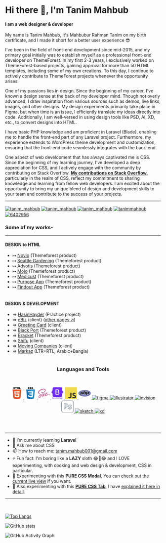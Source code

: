 # Hi there 👋, I'm Tanim Mahbub
#### I am a web designer & developer

My name is Tanim Mahbub, it's Mahbubur Rahman Tanim on my birth certificate, and I made it short for a better user experience 😎

I've been in the field of front-end development since mid-2015, and my primary goal initially was to
establish myself as a professional front-end developer on ThemeForest. In my first 2-3 years, I
exclusively worked on ThemeForest-based projects, gaining approval for more than 50 HTML templates,
including some of my own creations. To this day, I continue to actively contribute to ThemeForest
projects whenever the opportunity arises.

One of my passions lies in design. Since the beginning of my career, I've known a design sense at the
back of my developer mind. Though not overly advanced, I draw inspiration from various sources such
as demos, live links, images, and other designs. My design experiments primarily take place in Figma,
but when time is an issue, I efficiently translate my ideas directly into code. Additionally, I am well-versed in using design tools like PSD, AI, XD, etc., to convert designs into HTML.

I have basic PHP knowledge and am proficient in Laravel (Blade), enabling me to handle the front-end
part of any Laravel project. Furthermore, my experience extends to WordPress theme development and
customization, ensuring that the front-end code seamlessly integrates with the back-end. 

One aspect of web development that has always captivated me is CSS. Since the beginning of my
learning journey, I've developed a deep appreciation for CSS, and I actively engage with the community
by contributing on Stack Overflow. [**My contributions on Stack Overflow**](https://stackoverflow.com/users/6402956/tanim), particularly in the realm of
CSS, reflect my commitment to sharing knowledge and learning from fellow web developers. I am
excited about the opportunity to bring my unique blend of design and development skills to your team
and contribute to the success of your projects.
---- ----- ------ ----

<p align="left">
<a href="https://codepen.io/tanim_mahbub" target="blank"><img align="center" src="https://raw.githubusercontent.com/rahuldkjain/github-profile-readme-generator/master/src/images/icons/Social/codepen.svg" alt="tanim_mahbub" height="30" width="40" /></a>
<a href="https://dev.to/tanim_mahbub" target="blank"><img align="center" src="https://raw.githubusercontent.com/rahuldkjain/github-profile-readme-generator/master/src/images/icons/Social/devto.svg" alt="tanim_mahbub" height="30" width="40" /></a>
<a href="https://twitter.com/tanim_mahbub" target="blank"><img align="center" src="https://raw.githubusercontent.com/rahuldkjain/github-profile-readme-generator/master/src/images/icons/Social/twitter.svg" alt="tanim_mahbub" height="30" width="40" /></a>
<a href="https://linkedin.com/in/tanimmahbub" target="blank"><img align="center" src="https://raw.githubusercontent.com/rahuldkjain/github-profile-readme-generator/master/src/images/icons/Social/linked-in-alt.svg" alt="tanimmahbub" height="30" width="40" /></a>
<a href="https://stackoverflow.com/users/6402956" target="blank"><img align="center" src="https://raw.githubusercontent.com/rahuldkjain/github-profile-readme-generator/master/src/images/icons/Social/stack-overflow.svg" alt="6402956" height="30" width="40" /></a>
</p>

### Some of my works-
---- ----- ------ ----
#### DESIGN to HTML
- ↦ [Novio](https://tanim.raptit.com/novio/)  (Themeforest product)
- ↦ [Seattle Gardening](https://tanim.raptit.com/Seattle_Gardening/) (Themeforest product)
- ↦ [Advotis](https://tanim.raptit.com/advotis/) (Themeforest product)
- ↦ [Mojo](https://tanim.raptit.com/mojo/) (Themeforest product)
- ↦ [Medicust](https://tanim.raptit.com/medicust/) (Themeforest product)
- ↦ [Purpose App](https://osumstudio.com/envato/purposeapp/demo/?v=1.1) (Themeforest product)
- ↦ [Findout App](https://osumstudio.com/envato/findout_html/frame/) (Themeforest product)
<br/><br/>

#### DESIGN & DEVELOPMENT
- ⇒ [HasinHayder](https://hasinhayder.onrender.com/) (Practice project)
- ⇒ [eBiz](https://ebz.onrender.com/) (client) ([other pages ↗](https://ebz.onrender.com/loggedin))
- ⇒ [Greeting Card](https://the-perfect-greeting.pages.dev/) (client)
- ⇒ [Black Port](https://tanim.raptit.com/blackport/preview.html) (Themeforest product)
- ⇒ [Bracket](https://tanim.raptit.com/bracket/preview.html) (Themeforest product)
- ⇒ [Shifu](https://tanimmahbub.github.io/shifu/) (client)
- ⇒ [Moving Companies](https://tanimmahbub.github.io/movingCompanies/) (client)
- ⇒ [Markaz](https://markazul-uloom.com/) (LTR+RTL, Arabic+Bangla)
<br/><br/>
<h3 align="center">Languages and Tools</h3>
<br/>
<p align="center"> <a href="https://www.w3.org/html/" target="_blank" rel="noreferrer"> <img src="https://raw.githubusercontent.com/devicons/devicon/master/icons/html5/html5-original-wordmark.svg" alt="html5" width="40" height="40"/> </a> <a href="https://www.w3schools.com/css/" target="_blank" rel="noreferrer"> <img src="https://raw.githubusercontent.com/devicons/devicon/master/icons/css3/css3-original-wordmark.svg" alt="css3" width="40" height="40"/> </a> <a href="https://sass-lang.com" target="_blank" rel="noreferrer"> <img src="https://raw.githubusercontent.com/devicons/devicon/master/icons/sass/sass-original.svg" alt="sass" width="40" height="40"/> </a> <a href="https://getbootstrap.com" target="_blank" rel="noreferrer"> <img src="https://raw.githubusercontent.com/devicons/devicon/master/icons/bootstrap/bootstrap-plain-wordmark.svg" alt="bootstrap" width="40" height="40"/> <a href="https://developer.mozilla.org/en-US/docs/Web/JavaScript" target="_blank" rel="noreferrer"> <img src="https://raw.githubusercontent.com/devicons/devicon/master/icons/javascript/javascript-original.svg" alt="javascript" width="40" height="40"/>
<a href="https://www.php.net" target="_blank" rel="noreferrer"> <img src="https://raw.githubusercontent.com/devicons/devicon/master/icons/php/php-original.svg" alt="php" width="40" height="40"/> </a> <a href="https://www.figma.com/" target="_blank" rel="noreferrer"> <img src="https://www.vectorlogo.zone/logos/figma/figma-icon.svg" alt="figma" width="40" height="40"/> </a>  <a href="https://www.adobe.com/in/products/illustrator.html" target="_blank" rel="noreferrer"> <img src="https://www.vectorlogo.zone/logos/adobe_illustrator/adobe_illustrator-icon.svg" alt="illustrator" width="40" height="40"/> </a> <a href="https://www.invisionapp.com/" target="_blank" rel="noreferrer"> <img src="https://www.vectorlogo.zone/logos/invisionapp/invisionapp-icon.svg" alt="invision" width="40" height="40"/> </a> </a> <a href="https://www.photoshop.com/en" target="_blank" rel="noreferrer"> <img src="https://raw.githubusercontent.com/devicons/devicon/master/icons/photoshop/photoshop-line.svg" alt="photoshop" width="40" height="40"/> </a> </a> <a href="https://www.sketch.com/" target="_blank" rel="noreferrer"> <img src="https://www.vectorlogo.zone/logos/sketchapp/sketchapp-icon.svg" alt="sketch" width="40" height="40"/> </a> <a href="https://www.adobe.com/products/xd.html" target="_blank" rel="noreferrer"> <img src="https://cdn.worldvectorlogo.com/logos/adobe-xd.svg" alt="xd" width="40" height="40"/> </a> </p>
<br/><br/>

---- ----- ------ ----
- 🌱 I’m currently learning **Laravel**
- 💬 Ask me about CSS 
- 📫 How to reach me: tanim.mahbub001@gmail.com 
- ⚡ Fun fact: I'm boring like a **LAZY** sloth 😂🤣😂 and I LOVE experimenting, with cooking and web design & development, CSS in particular.
- 🔭 Experimenting with this [**PURE CSS Modal**](https://github.com/TanimMahbub/css_modal), You can [check out the current live view](https://tanimmahbub.github.io/css_modal/) if you want.
- 🔭 Also experimenting with this [**PURE CSS Tab**](https://codepen.io/Tanim_Mahbub/pen/OxzLBv), I have [explained it here in detail](https://dev.to/tanim_mahbub/pure-css-tab-using-target-and-has-1hje).
---- ----- ------ ----

<br/><br/>
[![Top Langs](https://github-readme-stats.vercel.app/api/top-langs/?username=TanimMahbub)](https://github.com/anuraghazra/github-readme-stats)

![GitHub stats](https://github-readme-stats.vercel.app/api?username=TanimMahbub&show_icons=true&count_private=true)  

![GitHub Activity Graph](https://activity-graph.herokuapp.com/graph?username=TanimMahbub)  
